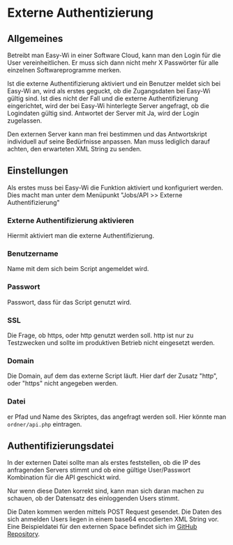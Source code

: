 # Externe Authentizierung

## Allgemeines

Betreibt man Easy-Wi in einer Software Cloud, kann man den Login für die User vereinheitlichen. Er muss sich dann nicht mehr X Passwörter für alle einzelnen Softwareprogramme merken.

Ist die externe Authentifizierung aktiviert und ein Benutzer meldet sich bei Easy-Wi an, wird als erstes geguckt, ob die Zugangsdaten bei Easy-Wi gültig sind. Ist dies nicht der Fall und die externe Authentifizierung eingerichtet, wird der bei Easy-Wi hinterlegte Server angefragt, ob die Logindaten gültig sind. Antwortet der Server mit Ja, wird der Login zugelassen.

Den externen Server kann man frei bestimmen und das Antwortskript individuell auf seine Bedürfnisse anpassen. Man muss lediglich darauf achten, den erwarteten XML String zu senden.

## Einstellungen

Als erstes muss bei Easy-Wi die Funktion aktiviert und konfiguriert werden. Dies macht man unter dem Menüpunkt "Jobs/API >> Externe Authentifizierung"

### Externe Authentifizierung aktivieren

Hiermit aktiviert man die externe Authentifizierung.

### Benutzername

Name mit dem sich beim Script angemeldet wird.

### Passwort

Passwort, dass für das Script genutzt wird.

### SSL

Die Frage, ob https, oder http genutzt werden soll. http ist nur zu Testzwecken und sollte im produktiven Betrieb nicht eingesetzt werden.

### Domain

Die Domain, auf dem das externe Script läuft. Hier darf der Zusatz "http", oder "https" nicht angegeben werden.

### Datei

er Pfad und Name des Skriptes, das angefragt werden soll. Hier könnte man `ordner/api.php` eintragen.

## Authentifizierungsdatei

In der externen Datei sollte man als erstes feststellen, ob die IP des anfragenden Servers stimmt und ob eine gültige User/Passwort Kombination für die API geschickt wird.

Nur wenn diese Daten korrekt sind, kann man sich daran machen zu schauen, ob der Datensatz des einloggenden Users stimmt.

Die Daten kommen werden mittels POST Request gesendet. Die Daten des sich anmelden Users liegen in einem base64 encodierten XML String vor. Eine Beispieldatei für den externen Space befindet sich im [GitHub Repository](https://github.com/easy-wi/developer/blob/master/external/external_auth.php).